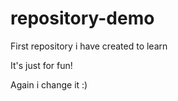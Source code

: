 # repository-demo

First repository i have created to learn

It's just for fun!

Again i change it :)
